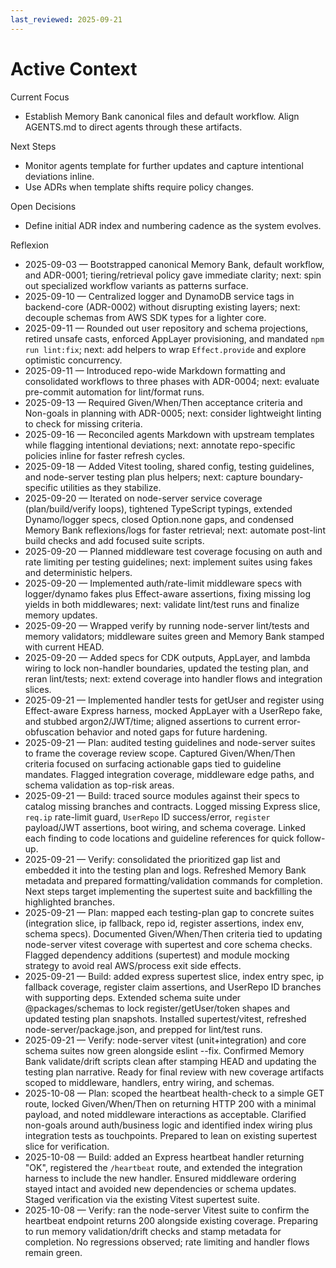 ```yaml
---
last_reviewed: 2025-09-21
---
```


# Active Context

Current Focus

- Establish Memory Bank canonical files and default workflow. Align AGENTS.md to direct agents through these artifacts.

Next Steps

- Monitor agents template for further updates and capture intentional deviations inline.
- Use ADRs when template shifts require policy changes.

Open Decisions

- Define initial ADR index and numbering cadence as the system evolves.

Reflexion

- 2025-09-03 — Bootstrapped canonical Memory Bank, default workflow, and ADR-0001; tiering/retrieval policy gave immediate clarity; next: spin out specialized workflow variants as patterns surface.
- 2025-09-10 — Centralized logger and DynamoDB service tags in backend-core (ADR-0002) without disrupting existing layers; next: decouple schemas from AWS SDK types for a lighter core.
- 2025-09-11 — Rounded out user repository and schema projections, retired unsafe casts, enforced AppLayer provisioning, and mandated `npm run lint:fix`; next: add helpers to wrap `Effect.provide` and explore optimistic concurrency.
- 2025-09-11 — Introduced repo-wide Markdown formatting and consolidated workflows to three phases with ADR-0004; next: evaluate pre-commit automation for lint/format runs.
- 2025-09-13 — Required Given/When/Then acceptance criteria and Non-goals in planning with ADR-0005; next: consider lightweight linting to check for missing criteria.
- 2025-09-16 — Reconciled agents Markdown with upstream templates while flagging intentional deviations; next: annotate repo-specific policies inline for faster refresh cycles.
- 2025-09-18 — Added Vitest tooling, shared config, testing guidelines, and node-server testing plan plus helpers; next: capture boundary-specific utilities as they stabilize.
- 2025-09-20 — Iterated on node-server service coverage (plan/build/verify loops), tightened TypeScript typings, extended Dynamo/logger specs, closed Option.none gaps, and condensed Memory Bank reflexions/logs for faster retrieval; next: automate post-lint build checks and add focused suite scripts.
- 2025-09-20 — Planned middleware test coverage focusing on auth and rate limiting per testing guidelines; next: implement suites using fakes and deterministic helpers.
- 2025-09-20 — Implemented auth/rate-limit middleware specs with logger/dynamo fakes plus Effect-aware assertions, fixing missing log yields in both middlewares; next: validate lint/test runs and finalize memory updates.
- 2025-09-20 — Wrapped verify by running node-server lint/tests and memory validators; middleware suites green and Memory Bank stamped with current HEAD.
- 2025-09-20 — Added specs for CDK outputs, AppLayer, and lambda wiring to lock non-handler boundaries, updated the testing plan, and reran lint/tests; next: extend coverage into handler flows and integration slices.
- 2025-09-21 — Implemented handler tests for getUser and register using Effect-aware Express harness, mocked AppLayer with a UserRepo fake, and stubbed argon2/JWT/time; aligned assertions to current error-obfuscation behavior and noted gaps for future hardening.
- 2025-09-21 — Plan: audited testing guidelines and node-server suites to frame the coverage review scope.
  Captured Given/When/Then criteria focused on surfacing actionable gaps tied to guideline mandates.
  Flagged integration coverage, middleware edge paths, and schema validation as top-risk areas.
- 2025-09-21 — Build: traced source modules against their specs to catalog missing branches and contracts.
  Logged missing Express slice, `req.ip` rate-limit guard, `UserRepo` ID success/error, `register` payload/JWT assertions, boot wiring, and schema coverage.
  Linked each finding to code locations and guideline references for quick follow-up.
- 2025-09-21 — Verify: consolidated the prioritized gap list and embedded it into the testing plan and logs.
  Refreshed Memory Bank metadata and prepared formatting/validation commands for completion.
  Next steps target implementing the supertest suite and backfilling the highlighted branches.
- 2025-09-21 — Plan: mapped each testing-plan gap to concrete suites (integration slice, ip fallback, repo id, register assertions, index env, schema specs).
  Documented Given/When/Then criteria tied to updating node-server vitest coverage with supertest and core schema checks.
  Flagged dependency additions (supertest) and module mocking strategy to avoid real AWS/process exit side effects.
- 2025-09-21 — Build: added express supertest slice, index entry spec, ip fallback coverage, register claim assertions, and UserRepo ID branches with supporting deps.
  Extended schema suite under @packages/schemas to lock register/getUser/token shapes and updated testing plan snapshots.
  Installed supertest/vitest, refreshed node-server/package.json, and prepped for lint/test runs.
- 2025-09-21 — Verify: node-server vitest (unit+integration) and core schema suites now green alongside eslint --fix.
  Confirmed Memory Bank validate/drift scripts clean after stamping HEAD and updating the testing plan narrative.
  Ready for final review with new coverage artifacts scoped to middleware, handlers, entry wiring, and schemas.
- 2025-10-08 — Plan: scoped the heartbeat health-check to a simple GET route, locked Given/When/Then on returning HTTP 200 with a minimal payload, and noted middleware interactions as acceptable.
  Clarified non-goals around auth/business logic and identified index wiring plus integration tests as touchpoints.
  Prepared to lean on existing supertest slice for verification.
- 2025-10-08 — Build: added an Express heartbeat handler returning "OK", registered the `/heartbeat` route, and extended the integration harness to include the new handler.
  Ensured middleware ordering stayed intact and avoided new dependencies or schema updates.
  Staged verification via the existing Vitest supertest suite.
- 2025-10-08 — Verify: ran the node-server Vitest suite to confirm the heartbeat endpoint returns 200 alongside existing coverage.
  Preparing to run memory validation/drift checks and stamp metadata for completion.
  No regressions observed; rate limiting and handler flows remain green.
